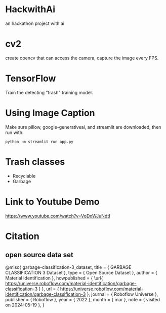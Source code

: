 # HackwithAi
an hackathon project with ai

# cv2
create opencv that can access the camera, capture the image every FPS.


# TensorFlow

Train the detecting "trash" training model.

# Using Image Caption
Make sure pillow, google-generativeai, and streamlit are downloaded, then run with: 
```
python -m streamlit run app.py
```

# Trash classes

- Recyclable
- Garbage

# Link to Youtube Demo
https://www.youtube.com/watch?v=VoDxWJuNdtI


# Citation

## open source data set
@misc{
                            garbage-classification-3_dataset,
                            title = { GARBAGE CLASSIFICATION 3 Dataset },
                            type = { Open Source Dataset },
                            author = { Material Identification },
                            howpublished = { \url{ https://universe.roboflow.com/material-identification/garbage-classification-3 } },
                            url = { https://universe.roboflow.com/material-identification/garbage-classification-3 },
                            journal = { Roboflow Universe },
                            publisher = { Roboflow },
                            year = { 2022 },
                            month = { mar },
                            note = { visited on 2024-05-19 },
                            }
